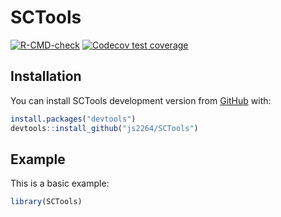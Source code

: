 # SCTools

<!-- badges: start -->
[![R-CMD-check](https://github.com/js2264/SCTools/workflows/R-CMD-check/badge.svg)](https://github.com/js2264/SCTools/actions)
[![Codecov test coverage](https://codecov.io/gh/js2264/SCTools/branch/main/graph/badge.svg)](https://codecov.io/gh/js2264/SCTools?branch=main)
<!-- badges: end -->

## Installation

You can install SCTools development version from [GitHub](https://github.com/) with:


```r
install.packages("devtools")
devtools::install_github("js2264/SCTools")
```

## Example

This is a basic example:


```r
library(SCTools)
```

